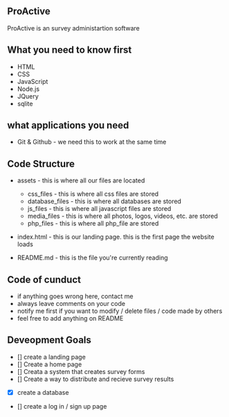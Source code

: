 ## ProActive
ProActive is an survey administartion software

## What you need to know first
- HTML
- CSS
- JavaScript
- Node.js
- JQuery
- sqlite

## what applications you need

- Git & Github - we need this to work at the same time

## Code Structure

- assets - this is where all our files are located

    - css_files - this is where all css files are stored
    - database_files - this is where all databases are stored
    - js_files - this is where all javascript files are stored
    - media_files - this is where all photos, logos, videos, etc. are stored
    - php_files - this is where all php_file are stored

- index.html - this is our landing page. this is the first page the website loads

- README.md - this is the file you're currently reading

## Code of cunduct
- if anything goes wrong here, contact me
- always leave comments on your code 
- notify me first if you want to modify / delete files / code made by others
- feel free to add anything on README

## Deveopment Goals
- [] create a landing page
- [] Create a home page
- [] Creata a system that creates survey forms
- [] Create a way to distribute and recieve survey results
- [x] create a database
- [] create a log in / sign up page
